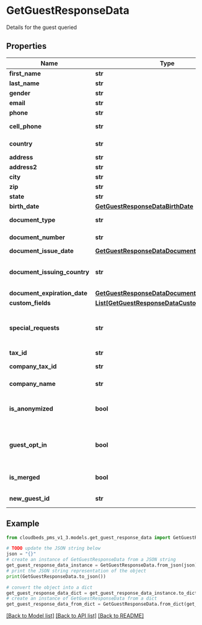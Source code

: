 # GetGuestResponseData

Details for the guest queried

## Properties

Name | Type | Description | Notes
------------ | ------------- | ------------- | -------------
**first_name** | **str** | First Name | [optional] 
**last_name** | **str** | Last Name | [optional] 
**gender** | **str** | Gender | [optional] 
**email** | **str** | Email | [optional] 
**phone** | **str** | Phone number | [optional] 
**cell_phone** | **str** | Cell phone number | [optional] 
**country** | **str** | Country (2 digit code) | [optional] 
**address** | **str** | Address | [optional] 
**address2** | **str** | Address 2 | [optional] 
**city** | **str** | City | [optional] 
**zip** | **str** | Zip | [optional] 
**state** | **str** | State | [optional] 
**birth_date** | [**GetGuestResponseDataBirthDate**](GetGuestResponseDataBirthDate.md) |  | [optional] 
**document_type** | **str** | Document Type | [optional] 
**document_number** | **str** | Document number | [optional] 
**document_issue_date** | [**GetGuestResponseDataDocumentIssueDate**](GetGuestResponseDataDocumentIssueDate.md) |  | [optional] 
**document_issuing_country** | **str** | Document Issuing Country (2-digits code) | [optional] 
**document_expiration_date** | [**GetGuestResponseDataDocumentExpirationDate**](GetGuestResponseDataDocumentExpirationDate.md) |  | [optional] 
**custom_fields** | [**List[GetGuestResponseDataCustomFieldsInner]**](GetGuestResponseDataCustomFieldsInner.md) |  | [optional] 
**special_requests** | **str** | Special requests made by the guest at the time of the booking | [optional] 
**tax_id** | **str** | Tax ID | [optional] 
**company_tax_id** | **str** | Company tax ID | [optional] 
**company_name** | **str** | Company name | [optional] 
**is_anonymized** | **bool** | Flag indicating the guest data was removed upon request | [optional] 
**guest_opt_in** | **bool** | If guest has opted-in to marketing communication or not | [optional] 
**is_merged** | **bool** | Flag indicating that guest was merged | [optional] 
**new_guest_id** | **str** | Merged guest ID | [optional] 

## Example

```python
from cloudbeds_pms_v1_3.models.get_guest_response_data import GetGuestResponseData

# TODO update the JSON string below
json = "{}"
# create an instance of GetGuestResponseData from a JSON string
get_guest_response_data_instance = GetGuestResponseData.from_json(json)
# print the JSON string representation of the object
print(GetGuestResponseData.to_json())

# convert the object into a dict
get_guest_response_data_dict = get_guest_response_data_instance.to_dict()
# create an instance of GetGuestResponseData from a dict
get_guest_response_data_from_dict = GetGuestResponseData.from_dict(get_guest_response_data_dict)
```
[[Back to Model list]](../README.md#documentation-for-models) [[Back to API list]](../README.md#documentation-for-api-endpoints) [[Back to README]](../README.md)


